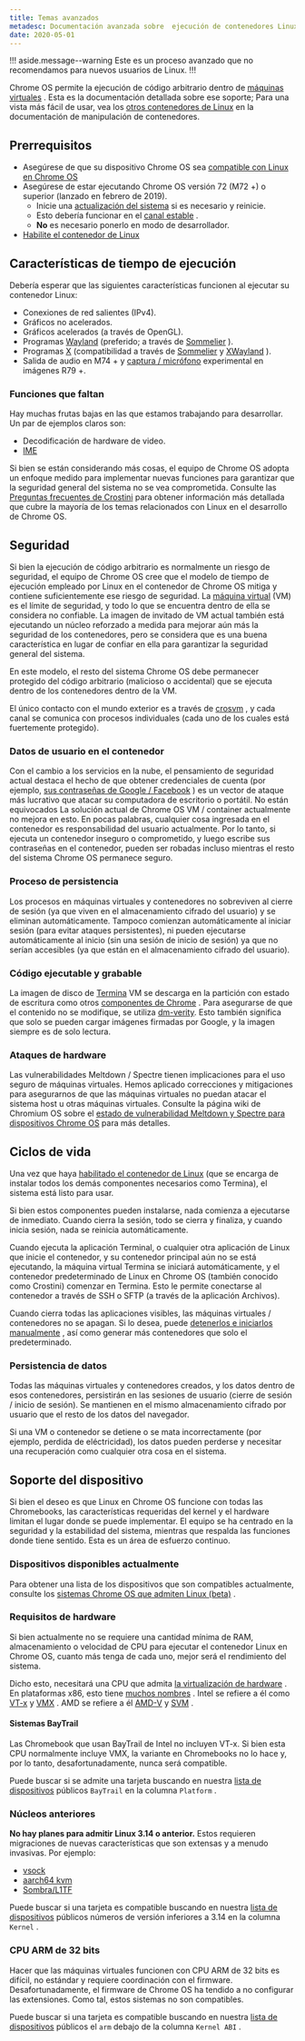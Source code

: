```yaml
---
title: Temas avanzados
metadesc: Documentación avanzada sobre  ejecución de contenedores Linux personalizados en Chrome OS, incluidas características de tiempo de ejecución, seguridad, sus ciclos de vida y soporte de dispositivos.
date: 2020-05-01
---
```


!!! aside.message--warning
Este es un proceso avanzado que no recomendamos para nuevos usuarios de Linux.
!!!

Chrome OS permite la ejecución de código arbitrario dentro de [máquinas virtuales](https://en.wikipedia.org/wiki/Virtual_machine) . Esta es la documentación detallada sobre ese soporte; Para una vista más fácil de usar, vea los [otros contenedores de Linux]({{page.url}}../container-manipulation#using-another-linux-distribution) en la documentación de manipulación de contenedores.

## Prerrequisitos

- Asegúrese de que su dispositivo Chrome OS sea [compatible con Linux en Chrome OS](https://sites.google.com/a/chromium.org/dev/chromium-os/chrome-os-systems-supporting-linux)
- Asegúrese de estar ejecutando Chrome OS versión 72 (M72 +) o superior (lanzado en febrero de 2019).
  - Inicie una [actualización del sistema](https://support.google.com/chromebook/answer/177889?hl={{locale.code}}) si es necesario y reinicie.
  - Esto debería funcionar en el [canal estable](https://support.google.com/chromebook/answer/1086915?hl={{locale.code}}) .
  - **No** es necesario ponerlo en modo de desarrollador.
- [Habilite el contenedor de Linux]({{page.url}}../#enabling-the-linux-container)

## Características de tiempo de ejecución

Debería esperar que las siguientes características funcionen al ejecutar su contenedor Linux:

- Conexiones de red salientes (IPv4).
- Gráficos no acelerados.
- Gráficos acelerados (a través de OpenGL).
- Programas [Wayland](https://wayland.freedesktop.org/) (preferido; a través de [Sommelier](https://chromium.googlesource.com/chromiumos/platform2/+/master/vm_tools/sommelier/) ).
- Programas [X](https://en.wikipedia.org/wiki/X_Window_System) (compatibilidad a través de [Sommelier](https://chromium.googlesource.com/chromiumos/platform2/+/master/vm_tools/sommelier/) y [XWayland](https://wayland.freedesktop.org/xserver.html) ).
- Salida de audio en M74 + y [captura / micrófono](https://crbug.com/932268) experimental en imágenes R79 +.

### Funciones que faltan

Hay muchas frutas bajas en las que estamos trabajando para desarrollar. Un par de ejemplos claros son:

- Decodificación de hardware de video.
- [IME](https://crbug.com/826614)

Si bien se están considerando más cosas, el equipo de Chrome OS adopta un enfoque medido para implementar nuevas funciones para garantizar que la seguridad general del sistema no se vea comprometida. Consulte las [Preguntas frecuentes de Crostini]({{page.url}}../crostini-faq) para obtener información más detallada que cubre la mayoría de los temas relacionados con Linux en el desarrollo de Chrome OS.

## Seguridad

Si bien la ejecución de código arbitrario es normalmente un riesgo de seguridad, el equipo de Chrome OS cree que el modelo de tiempo de ejecución empleado por Linux en el contenedor de Chrome OS mitiga y contiene suficientemente ese riesgo de seguridad. La [máquina virtual](https://es.wikipedia.org/wiki/M%C3%A1quina_virtual) (VM) es el límite de seguridad, y todo lo que se encuentra dentro de ella se considera no confiable. La imagen de invitado de VM actual también está ejecutando un núcleo reforzado a medida para mejorar aún más la seguridad de los contenedores, pero se considera que es una buena característica en lugar de confiar en ella para garantizar la seguridad general del sistema.

En este modelo, el resto del sistema Chrome OS debe permanecer protegido del código arbitrario (malicioso o accidental) que se ejecuta dentro de los contenedores dentro de la VM.

El único contacto con el mundo exterior es a través de [crosvm](https://chromium.googlesource.com/chromiumos/platform/crosvm/) , y cada canal se comunica con procesos individuales (cada uno de los cuales está fuertemente protegido).

### Datos de usuario en el contenedor

Con el cambio a los servicios en la nube, el pensamiento de seguridad actual destaca el hecho de que obtener credenciales de cuenta (por ejemplo, [sus contraseñas de Google / Facebook](https://xkcd.com/1200/) ) es un vector de ataque más lucrativo que atacar su computadora de escritorio o portátil. No están equivocados La solución actual de Chrome OS VM / container actualmente no mejora en esto. En pocas palabras, cualquier cosa ingresada en el contenedor es responsabilidad del usuario actualmente. Por lo tanto, si ejecuta un contenedor inseguro o comprometido, y luego escribe sus contraseñas en el contenedor, pueden ser robadas incluso mientras el resto del sistema Chrome OS permanece seguro.

### Proceso de persistencia

Los procesos en máquinas virtuales y contenedores no sobreviven al cierre de sesión (ya que viven en el almacenamiento cifrado del usuario) y se eliminan automáticamente. Tampoco comienzan automáticamente al iniciar sesión (para evitar ataques persistentes), ni pueden ejecutarse automáticamente al inicio (sin una sesión de inicio de sesión) ya que no serían accesibles (ya que están en el almacenamiento cifrado del usuario).

### Código ejecutable y grabable

La imagen de disco de [Termina](https://chromium.googlesource.com/chromiumos/overlays/board-overlays/+/master/project-termina/) VM se descarga en la partición con estado de escritura como otros [componentes de Chrome](https://chromium.googlesource.com/chromium/src/+/lkgr/components/component_updater/README.md) . Para asegurarse de que el contenido no se modifique, se utiliza [dm-verity](https://gitlab.com/cryptsetup/cryptsetup/wikis/DMVerity). Esto también significa que solo se pueden cargar imágenes firmadas por Google, y la imagen siempre es de solo lectura.

### Ataques de hardware

Las vulnerabilidades Meltdown / Spectre tienen implicaciones para el uso seguro de máquinas virtuales. Hemos aplicado correcciones y mitigaciones para asegurarnos de que las máquinas virtuales no puedan atacar el sistema host u otras máquinas virtuales. Consulte la página wiki de Chromium OS sobre el [estado de vulnerabilidad Meltdown y Spectre para dispositivos Chrome OS](http://dev.chromium.org/chromium-os/meltdown-spectre-vulnerability-status) para más detalles.

## Ciclos de vida

Una vez que haya [habilitado el contenedor de Linux]({{page.url}}../#enabling-the-linux-container) (que se encarga de instalar todos los demás componentes necesarios como Termina), el sistema está listo para usar.

Si bien estos componentes pueden instalarse, nada comienza a ejecutarse de inmediato. Cuando cierra la sesión, todo se cierra y finaliza, y cuando inicia sesión, nada se reinicia automáticamente.

Cuando ejecuta la aplicación Terminal, o cualquier otra aplicación de Linux que inicie el contenedor, y su contenedor principal aún no se está ejecutando, la máquina virtual Termina se iniciará automáticamente, y el contenedor predeterminado de Linux en Chrome OS (también conocido como Crostini) comenzar en Termina. Esto le permite conectarse al contenedor a través de SSH o SFTP (a través de la aplicación Archivos).

Cuando cierra todas las aplicaciones visibles, las máquinas virtuales / contenedores no se apagan. Si lo desea, puede [detenerlos e iniciarlos manualmente]({{page.url}}../container-manipulation#manually-starting-the-container) , así como generar más contenedores que solo el predeterminado.

### Persistencia de datos

Todas las máquinas virtuales y contenedores creados, y los datos dentro de esos contenedores, persistirán en las sesiones de usuario (cierre de sesión / inicio de sesión). Se mantienen en el mismo almacenamiento cifrado por usuario que el resto de los datos del navegador.

Si una VM o contenedor se detiene o se mata incorrectamente (por ejemplo, perdida de eléctricidad), los datos pueden perderse y necesitar una recuperación como cualquier otra cosa en el sistema.

## Soporte del dispositivo

Si bien el deseo es que Linux en Chrome OS funcione con todas las Chromebooks, las características requeridas del kernel y el hardware limitan el lugar donde se puede implementar. El equipo se ha centrado en la seguridad y la estabilidad del sistema, mientras que respalda las funciones donde tiene sentido. Esta es un área de esfuerzo continuo.

### Dispositivos disponibles actualmente

Para obtener una lista de los dispositivos que son compatibles actualmente, consulte los [sistemas Chrome OS que admiten Linux (beta)](https://sites.google.com/a/chromium.org/dev/chromium-os/chrome-os-systems-supporting-linux) .

### Requisitos de hardware

Si bien actualmente no se requiere una cantidad mínima de RAM, almacenamiento o velocidad de CPU para ejecutar el contenedor Linux en Chrome OS, cuanto más tenga de cada uno, mejor será el rendimiento del sistema.

Dicho esto, necesitará una CPU que admita [la virtualización de hardware](https://en.wikipedia.org/wiki/Hardware_virtualization) . En plataformas x86, esto tiene [muchos nombres](https://en.wikipedia.org/wiki/X86_virtualization) . Intel se refiere a él como [VT-x](https://en.wikipedia.org/wiki/Intel%20VT-x) y [VMX](https://en.wikipedia.org/wiki/Intel%20VT-x) . AMD se refiere a él [AMD-V](https://en.wikipedia.org/wiki/AMD-V) y [SVM](https://en.wikipedia.org/wiki/AMD-V) .

#### Sistemas BayTrail

Las Chromebook que usan BayTrail de Intel no incluyen VT-x. Si bien esta CPU normalmente incluye VMX, la variante en Chromebooks no lo hace y, por lo tanto, desafortunadamente, nunca será compatible.

Puede buscar si se admite una tarjeta buscando en nuestra [lista de dispositivos](http://dev.chromium.org/chromium-os/developer-information-for-chrome-os-devices) públicos `BayTrail` en la columna `Platform` .

### Núcleos anteriores

**No hay planes para admitir Linux 3.14 o anterior.** Estos requieren migraciones de nuevas características que son extensas y a menudo invasivas. Por ejemplo:

- [vsock](https://crbug.com/763970)
- [aarch64 kvm](https://crbug.com/846515)
- [Sombra/L1TF](https://crbug.com/875512)

Puede buscar si una tarjeta es compatible buscando en nuestra [lista de dispositivos](http://dev.chromium.org/chromium-os/developer-information-for-chrome-os-devices) públicos números de versión inferiores a 3.14 en la columna `Kernel` .

### CPU ARM de 32 bits

Hacer que las máquinas virtuales funcionen con CPU ARM de 32 bits es difícil, no estándar y requiere coordinación con el firmware. Desafortunadamente, el firmware de Chrome OS ha tendido a no configurar las extensiones. Como tal, estos sistemas no son compatibles.

Puede buscar si una tarjeta es compatible buscando en nuestra [lista de dispositivos](http://dev.chromium.org/chromium-os/developer-information-for-chrome-os-devices) públicos el `arm` debajo de la columna `Kernel ABI` .
